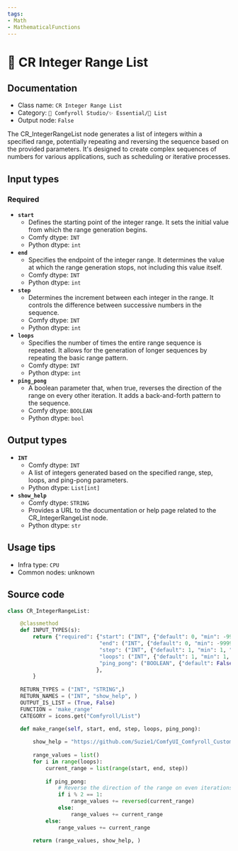 ```yaml
---
tags:
- Math
- MathematicalFunctions
---
```


# 📜 CR Integer Range List
## Documentation
- Class name: `CR Integer Range List`
- Category: `🧩 Comfyroll Studio/✨ Essential/📜 List`
- Output node: `False`

The CR_IntegerRangeList node generates a list of integers within a specified range, potentially repeating and reversing the sequence based on the provided parameters. It's designed to create complex sequences of numbers for various applications, such as scheduling or iterative processes.
## Input types
### Required
- **`start`**
    - Defines the starting point of the integer range. It sets the initial value from which the range generation begins.
    - Comfy dtype: `INT`
    - Python dtype: `int`
- **`end`**
    - Specifies the endpoint of the integer range. It determines the value at which the range generation stops, not including this value itself.
    - Comfy dtype: `INT`
    - Python dtype: `int`
- **`step`**
    - Determines the increment between each integer in the range. It controls the difference between successive numbers in the sequence.
    - Comfy dtype: `INT`
    - Python dtype: `int`
- **`loops`**
    - Specifies the number of times the entire range sequence is repeated. It allows for the generation of longer sequences by repeating the basic range pattern.
    - Comfy dtype: `INT`
    - Python dtype: `int`
- **`ping_pong`**
    - A boolean parameter that, when true, reverses the direction of the range on every other iteration. It adds a back-and-forth pattern to the sequence.
    - Comfy dtype: `BOOLEAN`
    - Python dtype: `bool`
## Output types
- **`INT`**
    - Comfy dtype: `INT`
    - A list of integers generated based on the specified range, step, loops, and ping-pong parameters.
    - Python dtype: `List[int]`
- **`show_help`**
    - Comfy dtype: `STRING`
    - Provides a URL to the documentation or help page related to the CR_IntegerRangeList node.
    - Python dtype: `str`
## Usage tips
- Infra type: `CPU`
- Common nodes: unknown


## Source code
```python
class CR_IntegerRangeList:

    @classmethod
    def INPUT_TYPES(s):
        return {"required": {"start": ("INT", {"default": 0, "min": -99999, "max": 99999}),
                             "end": ("INT", {"default": 0, "min": -99999, "max": 99999}),
                             "step": ("INT", {"default": 1, "min": 1, "max": 99999}),
                             "loops": ("INT", {"default": 1, "min": 1, "max": 999}),
                             "ping_pong": ("BOOLEAN", {"default": False}),
                            },
        }
        
    RETURN_TYPES = ("INT", "STRING",)
    RETURN_NAMES = ("INT", "show_help", )    
    OUTPUT_IS_LIST = (True, False)    
    FUNCTION = 'make_range'
    CATEGORY = icons.get("Comfyroll/List")

    def make_range(self, start, end, step, loops, ping_pong):
        
        show_help = "https://github.com/Suzie1/ComfyUI_Comfyroll_CustomNodes/wiki/List-Nodes#cr-list-schedule"      
    
        range_values = list()
        for i in range(loops):
            current_range = list(range(start, end, step))
            
            if ping_pong:
                # Reverse the direction of the range on even iterations
                if i % 2 == 1:
                    range_values += reversed(current_range)
                else:
                    range_values += current_range     
            else:
                range_values += current_range           

        return (range_values, show_help, )

```
